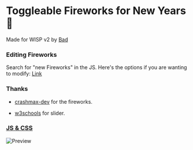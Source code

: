 # Toggleable Fireworks for New Years 🌟

Made for WISP v2 by [Bad](https://bad.is-having.fun)

### Editing Fireworks
Search for "new Fireworks" in the JS.
Here's the options if you are wanting to modify: [Link](https://github.com/crashmax-dev/fireworks-js/tree/v1#options)


### Thanks 
- [crashmax-dev](https://github.com/crashmax-dev/fireworks-js/tree/v1) for the fireworks.
+ [w3schools](https://www.w3schools.com/howto/howto_css_switch.asp) for slider.


### [JS & CSS](https://gist.github.com/yesBad/e2352d7188c222cd50b9523dc4203b6f)


![Preview](https://user-images.githubusercontent.com/87938689/211903682-b56be4c1-dd9a-4dd7-8d62-5140bac567fa.gif)
